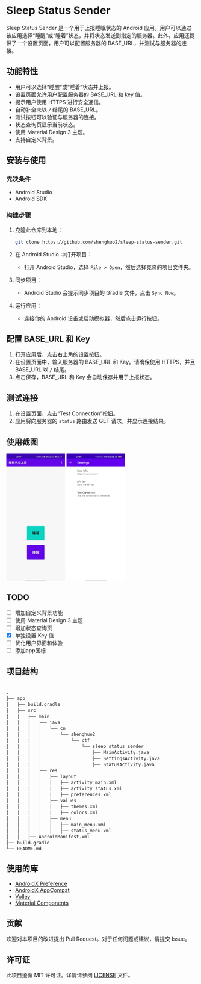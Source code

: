 # Sleep Status Sender

Sleep Status Sender 是一个用于上报睡眠状态的 Android 应用。用户可以通过该应用选择“睡醒”或“睡着”状态，并将状态发送到指定的服务器。此外，应用还提供了一个设置页面，用户可以配置服务器的 BASE_URL，并测试与服务器的连接。

## 功能特性

- 用户可以选择“睡醒”或“睡着”状态并上报。
- 设置页面允许用户配置服务器的 BASE_URL 和 key 值。
- 提示用户使用 HTTPS 进行安全通信。
- 自动补全未以 `/` 结尾的 BASE_URL。
- 测试按钮可以验证与服务器的连接。
- 状态查询页显示当前状态。
- 使用 Material Design 3 主题。
- 支持自定义背景。

## 安装与使用

### 先决条件

- Android Studio
- Android SDK

### 构建步骤

1. 克隆此仓库到本地：
    ```bash
    git clone https://github.com/shenghuo2/sleep-status-sender.git
    ```

2. 在 Android Studio 中打开项目：
    - 打开 Android Studio，选择 `File > Open`，然后选择克隆的项目文件夹。

3. 同步项目：
    - Android Studio 会提示同步项目的 Gradle 文件，点击 `Sync Now`。

4. 运行应用：
    - 连接你的 Android 设备或启动模拟器，然后点击运行按钮。

## 配置 BASE_URL 和 Key

1. 打开应用后，点击右上角的设置按钮。
2. 在设置页面中，输入服务器的 BASE_URL 和 Key。请确保使用 HTTPS，并且 BASE_URL 以 `/` 结尾。
3. 点击保存，BASE_URL 和 Key 会自动保存并用于上报状态。

## 测试连接

1. 在设置页面，点击“Test Connection”按钮。
2. 应用将向服务器的 `status` 路由发送 GET 请求，并显示连接结果。

## 使用截图

<img src="img.png" alt="index" style="zoom: 33%;" />

<img src="Screenshot_2024-07-27-22-06-42-840_cn.shenghuo2.c.jpg" alt="Screenshot_2024-07-27-22-06-42-840_cn.shenghuo2.c" style="zoom:33%;" />

## TODO

- [ ] 增加自定义背景功能
- [ ] 使用 Material Design 3 主题
- [ ] 增加状态查询页
- [x] 单独设置 Key 值
- [ ] 优化用户界面和体验
- [ ] 添加app图标

## 项目结构


```

.
├── app
│   ├── build.gradle
│   ├── src
│   │   ├── main
│   │   │   ├── java
│   │   │   │   └── cn
│   │   │   │       └── shenghuo2
│   │   │   │           └── ctf
│   │   │   │               └── sleep_status_sender
│   │   │   │                   ├── MainActivity.java
│   │   │   │                   ├── SettingsActivity.java
│   │   │   │                   ├── StatusActivity.java
│   │   │   ├── res
│   │   │   │   ├── layout
│   │   │   │   │   ├── activity_main.xml
│   │   │   │   │   ├── activity_status.xml
│   │   │   │   │   ├── preferences.xml
│   │   │   │   ├── values
│   │   │   │   │   ├── themes.xml
│   │   │   │   │   ├── colors.xml
│   │   │   │   ├── menu
│   │   │   │   │   ├── main_menu.xml
│   │   │   │   │   ├── status_menu.xml
│   │   ├── AndroidManifest.xml
├── build.gradle
└── README.md

```

## 使用的库

- [AndroidX Preference](https://developer.android.com/jetpack/androidx/releases/preference)
- [AndroidX AppCompat](https://developer.android.com/jetpack/androidx/releases/appcompat)
- [Volley](https://developer.android.com/training/volley)
- [Material Components](https://github.com/material-components/material-components-android)

## 贡献

欢迎对本项目的改进提出 Pull Request。对于任何问题或建议，请提交 Issue。

## 许可证

此项目遵循 MIT 许可证。详情请参阅 [LICENSE](LICENSE) 文件。
